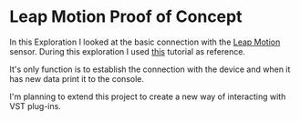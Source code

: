# Leap Motion Proof of Concept
In this Exploration I looked at the basic connection with the [Leap Motion](https://www.leapmotion.com/) sensor. 
During this exploration I used [this](https://developer.leapmotion.com/documentation/cpp/devguide/Sample_Tutorial.html) tutorial as reference.

It's only function is to establish the connection with the device and when it has new data print it to the console.

I'm planning to extend this project to create a new way of interacting with VST plug-ins.

